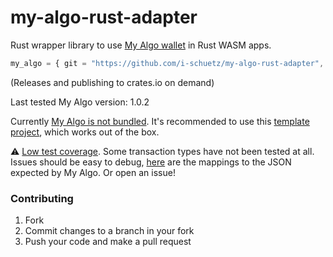 # my-algo-rust-adapter

Rust wrapper library to use [My Algo wallet](https://github.com/randlabs/myalgo-connect) in Rust WASM apps.

```js
my_algo = { git = "https://github.com/i-schuetz/my-algo-rust-adapter", branch = "main" }
```

(Releases and publishing to crates.io on demand)

Last tested My Algo version: 1.0.2

Currently [My Algo is not bundled](https://github.com/i-schuetz/my-algo-rust-adapter/issues/3). It's recommended to use this [template project](https://github.com/i-schuetz/algonaut-myalgo-yew-template), which works out of the box.

⚠️ [Low test coverage](https://github.com/i-schuetz/my-algo-rust-adapter/issues/2). Some transaction types have not been tested at all. Issues should be easy to debug, [here](https://github.com/i-schuetz/my-algo-rust-adapter/blob/main/src/to_my_algo_transaction.rs) are the mappings to the JSON expected by My Algo. Or open an issue!

### Contributing

1. Fork
2. Commit changes to a branch in your fork
3. Push your code and make a pull request

